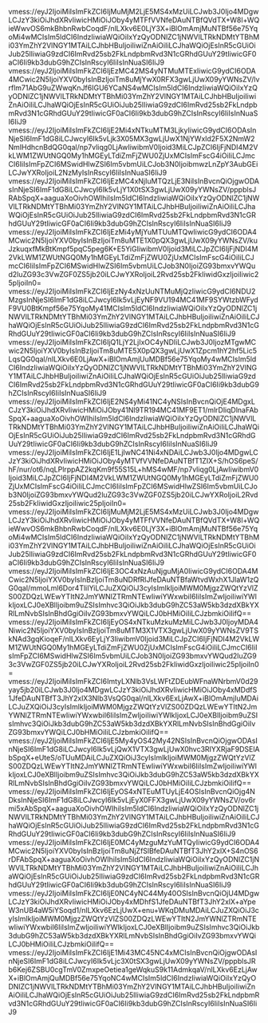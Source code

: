 vmess://eyJ2IjoiMiIsImFkZCI6IjMuMjM2LjE5MS4xMzUiLCJwb3J0Ijo4MDgwLCJzY3kiOiJhdXRvIiwicHMiOiJOby4yMTFfVVNfeDAuNTBfQVdTX+W8l+WQieWwvOS6mkBhbnRwbCoqdF/nlLXkv6E0LjY3X+iBlOmAmjMuNTBf56e75YqoMi4wMCIsIm5ldCI6IndzIiwiaWQiOiIxYzQyODNlZC1jNWVlLTRkNDMtYTBhMi03YmZhY2VlNGY1MTAiLCJhbHBuIjoiIiwiZnAiOiIiLCJhaWQiOjEsInR5cGUiOiJub25lIiwiaG9zdCI6ImRvd25sb2FkLndpbmRvd3N1cGRhdGUuY29tIiwicGF0aCI6Ii9kb3dubG9hZCIsInRscyI6IiIsInNuaSI6IiJ9 
vmess://eyJ2IjoiMiIsImFkZCI6IjEzMC42MS4yNTMuMTExIiwicG9ydCI6ODA4MCwic2N5IjoiYXV0byIsInBzIjoiTm8uMjYwX0RFX3gwLjUwX09yYWNsZV/lvrflm71AbG9uZWwqKnJf6IGU6YCaNS4wMCIsIm5ldCI6IndzIiwiaWQiOiIxYzQyODNlZC1jNWVlLTRkNDMtYTBhMi03YmZhY2VlNGY1MTAiLCJhbHBuIjoiIiwiZnAiOiIiLCJhaWQiOjEsInR5cGUiOiJub25lIiwiaG9zdCI6ImRvd25sb2FkLndpbmRvd3N1cGRhdGUuY29tIiwicGF0aCI6Ii9kb3dubG9hZCIsInRscyI6IiIsInNuaSI6IiJ9 
vmess://eyJ2IjoiMiIsImFkZCI6IjE2Mi4xNTkuMTM3LjkyIiwicG9ydCI6ODAsInNjeSI6ImF1dG8iLCJwcyI6Ik5vLjk3X05MX3gwLjUwX1NjYWxld2F5X2NmW2NmIHdhcnBdQG0qal/np7vliqg0LjAwIiwibmV0Ijoid3MiLCJpZCI6IjFjNDI4M2VkLWM1ZWUtNGQ0My1hMGEyLTdiZmFjZWU0ZjUxMCIsImFscG4iOiIiLCJmcCI6IiIsImFpZCI6MSwidHlwZSI6Im5vbmUiLCJob3N0IjoibmwzLnZpY3AubGEiLCJwYXRoIjoiL2NzMyIsInRscyI6IiIsInNuaSI6IiJ9 
vmess://eyJ2IjoiMiIsImFkZCI6IjEzMC4xNjIuMTQzLjE3NiIsInBvcnQiOjgwODAsInNjeSI6ImF1dG8iLCJwcyI6Ik5vLjY1X0tSX3gwLjUwX09yYWNsZV/pppblsJRAbSpqX+aaguaXoOivhOWIhiIsIm5ldCI6IndzIiwiaWQiOiIxYzQyODNlZC1jNWVlLTRkNDMtYTBhMi03YmZhY2VlNGY1MTAiLCJhbHBuIjoiIiwiZnAiOiIiLCJhaWQiOjEsInR5cGUiOiJub25lIiwiaG9zdCI6ImRvd25sb2FkLndpbmRvd3N1cGRhdGUuY29tIiwicGF0aCI6Ii9kb3dubG9hZCIsInRscyI6IiIsInNuaSI6IiJ9 
vmess://eyJ2IjoiMiIsImFkZCI6IjEzMi4yMjYuMTUuMTQwIiwicG9ydCI6ODA4MCwic2N5IjoiYXV0byIsInBzIjoiTm8uMTE1X0pQX3gwLjUwX09yYWNsZV/kuJzkuqxfMkBtKmpf5pqC5peg6K+E5YiGIiwibmV0Ijoid3MiLCJpZCI6IjFjNDI4M2VkLWM1ZWUtNGQ0My1hMGEyLTdiZmFjZWU0ZjUxMCIsImFscG4iOiIiLCJmcCI6IiIsImFpZCI6MSwidHlwZSI6Im5vbmUiLCJob3N0IjoiZG93bmxvYWQud2luZG93c3VwZGF0ZS5jb20iLCJwYXRoIjoiL2Rvd25sb2FkIiwidGxzIjoiIiwic25pIjoiIn0= 
vmess://eyJ2IjoiMiIsImFkZCI6IjEzNy4xNzUuNTMuMjQzIiwicG9ydCI6NDU2MzgsInNjeSI6ImF1dG8iLCJwcyI6Ik5vLjEyNF9VU194MC41MF9SYWtzbWFydF9VU0BtKmpf56e75YqoMy41MCIsIm5ldCI6IndzIiwiaWQiOiIxYzQyODNlZC1jNWVlLTRkNDMtYTBhMi03YmZhY2VlNGY1MTAiLCJhbHBuIjoiIiwiZnAiOiIiLCJhaWQiOjEsInR5cGUiOiJub25lIiwiaG9zdCI6ImRvd25sb2FkLndpbmRvd3N1cGRhdGUuY29tIiwicGF0aCI6Ii9kb3dubG9hZCIsInRscyI6IiIsInNuaSI6IiJ9 
vmess://eyJ2IjoiMiIsImFkZCI6IjQ1LjY2LjIxOC4yNDIiLCJwb3J0IjozMTgwMCwic2N5IjoiYXV0byIsInBzIjoiTm8uMTE5X0pQX3gwLjUwX1Zpcm1hY2hf5Lic5LqsQG0qal/nlLXkv6E0LjAwX+iBlOmAmjUuMDBf56e75YqoMy4wMCIsIm5ldCI6IndzIiwiaWQiOiIxYzQyODNlZC1jNWVlLTRkNDMtYTBhMi03YmZhY2VlNGY1MTAiLCJhbHBuIjoiIiwiZnAiOiIiLCJhaWQiOjEsInR5cGUiOiJub25lIiwiaG9zdCI6ImRvd25sb2FkLndpbmRvd3N1cGRhdGUuY29tIiwicGF0aCI6Ii9kb3dubG9hZCIsInRscyI6IiIsInNuaSI6IiJ9 
vmess://eyJ2IjoiMiIsImFkZCI6IjE2NS4yMi41NC4yNSIsInBvcnQiOjE4MDgxLCJzY3kiOiJhdXRvIiwicHMiOiJOby41Nl9TR194MC41MF9ET1/mlrDliqDlnaFAbSpqX+aaguaXoOivhOWIhiIsIm5ldCI6IndzIiwiaWQiOiIxYzQyODNlZC1jNWVlLTRkNDMtYTBhMi03YmZhY2VlNGY1MTAiLCJhbHBuIjoiIiwiZnAiOiIiLCJhaWQiOjEsInR5cGUiOiJub25lIiwiaG9zdCI6ImRvd25sb2FkLndpbmRvd3N1cGRhdGUuY29tIiwicGF0aCI6Ii9kb3dubG9hZCIsInRscyI6IiIsInNuaSI6IiJ9 
vmess://eyJ2IjoiMiIsImFkZCI6IjE1LjIwNC41Ni4xNDAiLCJwb3J0Ijo4MDgwLCJzY3kiOiJhdXRvIiwicHMiOiJOby4yMTVfVVNfeDAuNTBfT1ZIX+S/hOS6peS/hF/nur/ot6/nqLPlrppAZ2kqKm9f55S15L+hMS4wMF/np7vliqg0LjAwIiwibmV0Ijoid3MiLCJpZCI6IjFjNDI4M2VkLWM1ZWUtNGQ0My1hMGEyLTdiZmFjZWU0ZjUxMCIsImFscG4iOiIiLCJmcCI6IiIsImFpZCI6MSwidHlwZSI6Im5vbmUiLCJob3N0IjoiZG93bmxvYWQud2luZG93c3VwZGF0ZS5jb20iLCJwYXRoIjoiL2Rvd25sb2FkIiwidGxzIjoiIiwic25pIjoiIn0= 
vmess://eyJ2IjoiMiIsImFkZCI6IjMuMjM2LjE5MS4xMzUiLCJwb3J0Ijo4MDgwLCJzY3kiOiJhdXRvIiwicHMiOiJOby4yMTFfVVNfeDAuNTBfQVdTX+W8l+WQieWwvOS6mkBhbnRwbCoqdF/nlLXkv6E0LjY3X+iBlOmAmjMuNTBf56e75YqoMi4wMCIsIm5ldCI6IndzIiwiaWQiOiIxYzQyODNlZC1jNWVlLTRkNDMtYTBhMi03YmZhY2VlNGY1MTAiLCJhbHBuIjoiIiwiZnAiOiIiLCJhaWQiOjEsInR5cGUiOiJub25lIiwiaG9zdCI6ImRvd25sb2FkLndpbmRvd3N1cGRhdGUuY29tIiwicGF0aCI6Ii9kb3dubG9hZCIsInRscyI6IiIsInNuaSI6IiJ9 
vmess://eyJ2IjoiMiIsImFkZCI6IjE3OC4xNzAuNjguMjA0IiwicG9ydCI6ODA4MCwic2N5IjoiYXV0byIsInBzIjoiTm8uNDRfRlJfeDAuNTBfaWtvdWxhX1JlaW1zQG0qal/mmoLml6Dor4TliIYiLCJuZXQiOiJ3cyIsImlkIjoiMWM0MjgzZWQtYzVlZS00ZDQzLWEwYTItN2JmYWNlZTRmNTEwIiwiYWxwbiI6IiIsImZwIjoiIiwiYWlkIjoxLCJ0eXBlIjoibm9uZSIsImhvc3QiOiJkb3dubG9hZC53aW5kb3dzdXBkYXRlLmNvbSIsInBhdGgiOiIvZG93bmxvYWQiLCJ0bHMiOiIiLCJzbmkiOiIifQ== 
vmess://eyJ2IjoiMiIsImFkZCI6IjEyOS4xNTkuMzkuMzMiLCJwb3J0IjoyMDA4Niwic2N5IjoiYXV0byIsInBzIjoiTm8uMTM3X1VTX3gwLjUwX09yYWNsZV9TSkNAd3gqKioqeF/nlLXkv6EyLjY3IiwibmV0Ijoid3MiLCJpZCI6IjFjNDI4M2VkLWM1ZWUtNGQ0My1hMGEyLTdiZmFjZWU0ZjUxMCIsImFscG4iOiIiLCJmcCI6IiIsImFpZCI6MSwidHlwZSI6Im5vbmUiLCJob3N0IjoiZG93bmxvYWQud2luZG93c3VwZGF0ZS5jb20iLCJwYXRoIjoiL2Rvd25sb2FkIiwidGxzIjoiIiwic25pIjoiIn0= 
vmess://eyJ2IjoiMiIsImFkZCI6ImtyLXNlb3VsLWFtZDEubWFnaWNrbmV0d29yay5jb20iLCJwb3J0Ijo4MDgwLCJzY3kiOiJhdXRvIiwicHMiOiJOby4xMDdfS1JfeDAuNTBfT3JhY2xlX3Nlb3VsQG0qal/nlLXkv6ExLjAwX+iBlOmAmjIuMDAiLCJuZXQiOiJ3cyIsImlkIjoiMWM0MjgzZWQtYzVlZS00ZDQzLWEwYTItN2JmYWNlZTRmNTEwIiwiYWxwbiI6IiIsImZwIjoiIiwiYWlkIjoxLCJ0eXBlIjoibm9uZSIsImhvc3QiOiJkb3dubG9hZC53aW5kb3dzdXBkYXRlLmNvbSIsInBhdGgiOiIvZG93bmxvYWQiLCJ0bHMiOiIiLCJzbmkiOiIifQ== 
vmess://eyJ2IjoiMiIsImFkZCI6IjE5My4yOS42My42NSIsInBvcnQiOjgwODAsInNjeSI6ImF1dG8iLCJwcyI6Ik5vLjQwX1VTX3gwLjUwX0hvc3RIYXRjaF9DSElAbSpqX+eUteS/oTUuMDAiLCJuZXQiOiJ3cyIsImlkIjoiMWM0MjgzZWQtYzVlZS00ZDQzLWEwYTItN2JmYWNlZTRmNTEwIiwiYWxwbiI6IiIsImZwIjoiIiwiYWlkIjoxLCJ0eXBlIjoibm9uZSIsImhvc3QiOiJkb3dubG9hZC53aW5kb3dzdXBkYXRlLmNvbSIsInBhdGgiOiIvZG93bmxvYWQiLCJ0bHMiOiIiLCJzbmkiOiIifQ== 
vmess://eyJ2IjoiMiIsImFkZCI6IjEyOS4xNTEuMTUyLjE4OSIsInBvcnQiOjg4NDksInNjeSI6ImF1dG8iLCJwcyI6Ik5vLjEyX0FFX3gwLjUwX09yYWNsZV/ov6rmi5xAbSpqX+aaguaXoOivhOWIhiIsIm5ldCI6IndzIiwiaWQiOiIxYzQyODNlZC1jNWVlLTRkNDMtYTBhMi03YmZhY2VlNGY1MTAiLCJhbHBuIjoiIiwiZnAiOiIiLCJhaWQiOjEsInR5cGUiOiJub25lIiwiaG9zdCI6ImRvd25sb2FkLndpbmRvd3N1cGRhdGUuY29tIiwicGF0aCI6Ii9kb3dubG9hZCIsInRscyI6IiIsInNuaSI6IiJ9 
vmess://eyJ2IjoiMiIsImFkZCI6IjE0MC4yMzguMzYuMTQyIiwicG9ydCI6ODA4MCwic2N5IjoiYXV0byIsInBzIjoiTm8uNjZfSlBfeDAuNTBfT3JhY2xlX+S4nOS6rDFAbSpqX+aaguaXoOivhOWIhiIsIm5ldCI6IndzIiwiaWQiOiIxYzQyODNlZC1jNWVlLTRkNDMtYTBhMi03YmZhY2VlNGY1MTAiLCJhbHBuIjoiIiwiZnAiOiIiLCJhaWQiOjEsInR5cGUiOiJub25lIiwiaG9zdCI6ImRvd25sb2FkLndpbmRvd3N1cGRhdGUuY29tIiwicGF0aCI6Ii9kb3dubG9hZCIsInRscyI6IiIsInNuaSI6IiJ9 
vmess://eyJ2IjoiMiIsImFkZCI6IjE0NC4yNC44My40OSIsInBvcnQiOjU4MDgwLCJzY3kiOiJhdXRvIiwicHMiOiJOby4xMDhfS1JfeDAuNTBfT3JhY2xlX+aYpeW3nUB4aW5iYSoqd1/nlLXkv6EzLjUwX+enu+WKqDMuMDAiLCJuZXQiOiJ3cyIsImlkIjoiMWM0MjgzZWQtYzVlZS00ZDQzLWEwYTItN2JmYWNlZTRmNTEwIiwiYWxwbiI6IiIsImZwIjoiIiwiYWlkIjoxLCJ0eXBlIjoibm9uZSIsImhvc3QiOiJkb3dubG9hZC53aW5kb3dzdXBkYXRlLmNvbSIsInBhdGgiOiIvZG93bmxvYWQiLCJ0bHMiOiIiLCJzbmkiOiIifQ== 
vmess://eyJ2IjoiMiIsImFkZCI6IjE1Mi43MC45NC4xMCIsInBvcnQiOjgwODAsInNjeSI6ImF1dG8iLCJwcyI6Ik5vLjc3X0tSX3gwLjUwX09yYWNsZV/pppblsJRb6Kej6ZSBU0cgTmV0ZmxpeOetiea1geWqkuS9k11AdmkqaV/nlLXkv6EzLjAwX+iBlOmAmjQuMDBf56e75YqoNC4wMCIsIm5ldCI6IndzIiwiaWQiOiIxYzQyODNlZC1jNWVlLTRkNDMtYTBhMi03YmZhY2VlNGY1MTAiLCJhbHBuIjoiIiwiZnAiOiIiLCJhaWQiOjEsInR5cGUiOiJub25lIiwiaG9zdCI6ImRvd25sb2FkLndpbmRvd3N1cGRhdGUuY29tIiwicGF0aCI6Ii9kb3dubG9hZCIsInRscyI6IiIsInNuaSI6IiJ9 
